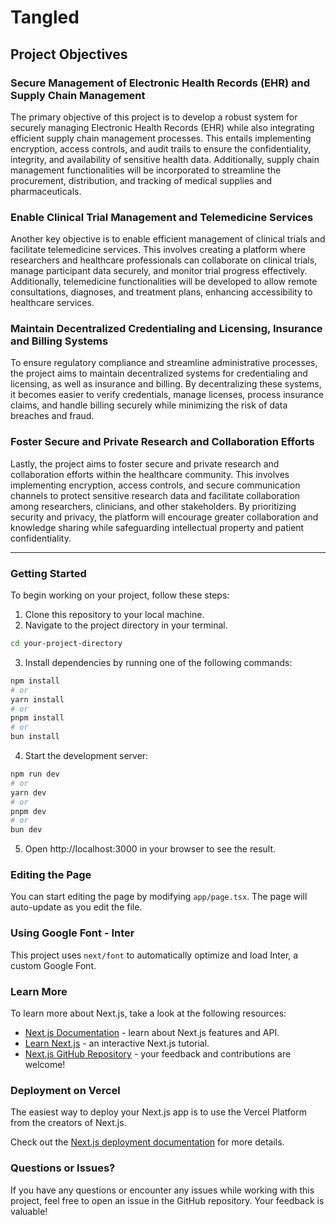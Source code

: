 # Tangled

## Project Objectives

### Secure Management of Electronic Health Records (EHR) and Supply Chain Management

The primary objective of this project is to develop a robust system for securely managing Electronic Health Records (EHR) while also integrating efficient supply chain management processes. This entails implementing encryption, access controls, and audit trails to ensure the confidentiality, integrity, and availability of sensitive health data. Additionally, supply chain management functionalities will be incorporated to streamline the procurement, distribution, and tracking of medical supplies and pharmaceuticals.

### Enable Clinical Trial Management and Telemedicine Services

Another key objective is to enable efficient management of clinical trials and facilitate telemedicine services. This involves creating a platform where researchers and healthcare professionals can collaborate on clinical trials, manage participant data securely, and monitor trial progress effectively. Additionally, telemedicine functionalities will be developed to allow remote consultations, diagnoses, and treatment plans, enhancing accessibility to healthcare services.

### Maintain Decentralized Credentialing and Licensing, Insurance and Billing Systems

To ensure regulatory compliance and streamline administrative processes, the project aims to maintain decentralized systems for credentialing and licensing, as well as insurance and billing. By decentralizing these systems, it becomes easier to verify credentials, manage licenses, process insurance claims, and handle billing securely while minimizing the risk of data breaches and fraud.

### Foster Secure and Private Research and Collaboration Efforts

Lastly, the project aims to foster secure and private research and collaboration efforts within the healthcare community. This involves implementing encryption, access controls, and secure communication channels to protect sensitive research data and facilitate collaboration among researchers, clinicians, and other stakeholders. By prioritizing security and privacy, the platform will encourage greater collaboration and knowledge sharing while safeguarding intellectual property and patient confidentiality.

---

### Getting Started

To begin working on your project, follow these steps:

1. Clone this repository to your local machine.
2. Navigate to the project directory in your terminal.

```bash
cd your-project-directory
```

3. Install dependencies by running one of the following commands:

```bash
npm install
# or
yarn install
# or
pnpm install
# or
bun install
```

4. Start the development server:

```bash
npm run dev
# or
yarn dev
# or
pnpm dev
# or
bun dev
```

5. Open http://localhost:3000 in your browser to see the result.

### Editing the Page

You can start editing the page by modifying `app/page.tsx`. The page will auto-update as you edit the file.

### Using Google Font - Inter

This project uses `next/font` to automatically optimize and load Inter, a custom Google Font.

### Learn More

To learn more about Next.js, take a look at the following resources:

- [Next.js Documentation](https://nextjs.org/docs) - learn about Next.js features and API.
- [Learn Next.js](https://nextjs.org/learn) - an interactive Next.js tutorial.
- [Next.js GitHub Repository](https://github.com/vercel/next.js) - your feedback and contributions are welcome!

### Deployment on Vercel

The easiest way to deploy your Next.js app is to use the Vercel Platform from the creators of Next.js.

Check out the [Next.js deployment documentation](https://nextjs.org/docs/deployment) for more details.

### Questions or Issues?

If you have any questions or encounter any issues while working with this project, feel free to open an issue in the GitHub repository. Your feedback is valuable!
